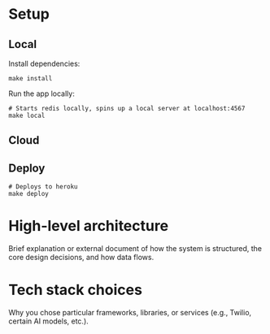 # Setup

## Local

Install dependencies:

```
make install
```

Run the app locally:

```
# Starts redis locally, spins up a local server at localhost:4567
make local
```

## Cloud

## Deploy

```
# Deploys to heroku
make deploy
```

# High-level architecture

Brief explanation or external document of how the system is structured, the core design decisions, and how data flows.

# Tech stack choices

Why you chose particular frameworks, libraries, or services (e.g., Twilio, certain AI models, etc.).
